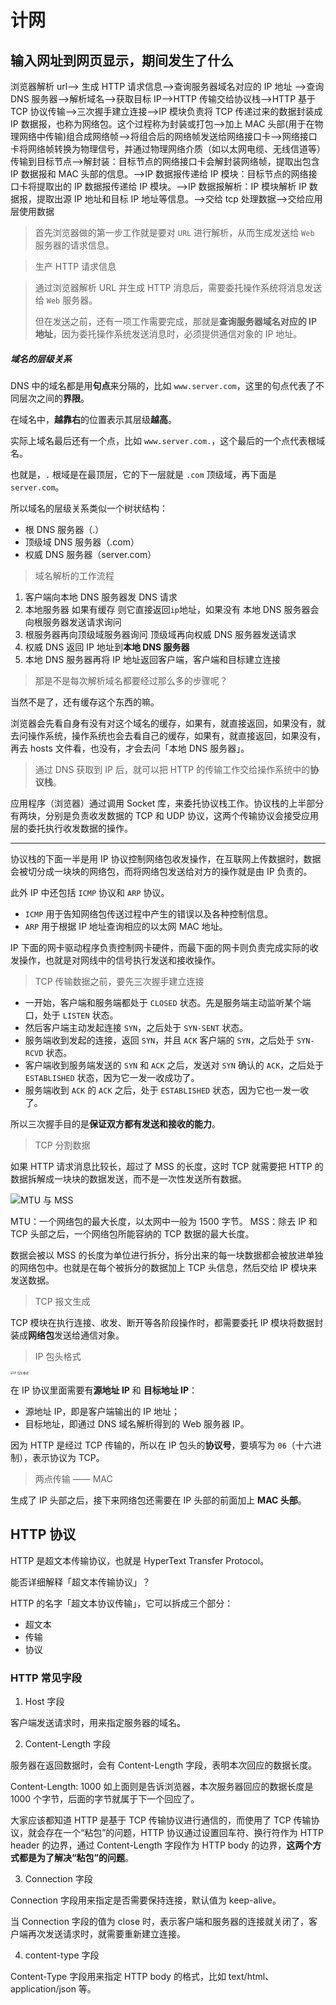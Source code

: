 # 计网

## 输入网址到网页显示，期间发生了什么

浏览器解析 url--> 生成 HTTP 请求信息-->查询服务器域名对应的 IP 地址 -->查询 DNS 服务器-->解析域名-->获取目标 IP-->HTTP 传输交给协议栈-->HTTP 基于 TCP 协议传输-->三次握手建立连接-->IP 模块负责将 TCP 传递过来的数据封装成 IP 数据报，也称为网络包。这个过程称为封装或打包-->加上 MAC 头部(用于在物理网络中传输)组合成网络帧-->将组合后的网络帧发送给网络接口卡-->网络接口卡将网络帧转换为物理信号，并通过物理网络介质（如以太网电缆、无线信道等）传输到目标节点-->解封装：目标节点的网络接口卡会解封装网络帧，提取出包含 IP 数据报和 MAC 头部的信息。-->IP 数据报传递给 IP 模块：目标节点的网络接口卡将提取出的 IP 数据报传递给 IP 模块。-->IP 数据报解析：IP 模块解析 IP 数据报，提取出源 IP 地址和目标 IP 地址等信息。-->交给 tcp 处理数据-->交给应用层使用数据

> 首先浏览器做的第一步工作就是要对 `URL` 进行解析，从而生成发送给 `Web` 服务器的请求信息。

> 生产 HTTP 请求信息

> 通过浏览器解析 URL 并生成 HTTP 消息后，需要委托操作系统将消息发送给 `Web` 服务器。
>
> 但在发送之前，还有一项工作需要完成，那就是**查询服务器域名对应的 IP 地址**，因为委托操作系统发送消息时，必须提供通信对象的 IP 地址。

##### 域名的层级关系

DNS 中的域名都是用**句点**来分隔的，比如 `www.server.com`，这里的句点代表了不同层次之间的**界限**。

在域名中，**越靠右**的位置表示其层级**越高**。

实际上域名最后还有一个点，比如 `www.server.com.`，这个最后的一个点代表根域名。

也就是，`.` 根域是在最顶层，它的下一层就是 `.com` 顶级域，再下面是 `server.com`。

所以域名的层级关系类似一个树状结构：

- 根 DNS 服务器（.）
- 顶级域 DNS 服务器（.com）
- 权威 DNS 服务器（server.com）

> 域名解析的工作流程

1. 客户端向本地 DNS 服务器发 DNS 请求
2. 本地服务器 如果有缓存 则它直接返回`ip`地址，如果没有 本地 DNS 服务器会向根服务器发送请求询问
3. 根服务器再向顶级域服务器询问 顶级域再向权威 DNS 服务器发送请求
4. 权威 DNS 返回 IP 地址到**本地 DNS 服务器**
5. 本地 DNS 服务器再将 IP 地址返回客户端，客户端和目标建立连接

> 那是不是每次解析域名都要经过那么多的步骤呢？

当然不是了，还有缓存这个东西的嘛。

浏览器会先看自身有没有对这个域名的缓存，如果有，就直接返回，如果没有，就去问操作系统，操作系统也会去看自己的缓存，如果有，就直接返回，如果没有，再去 hosts 文件看，也没有，才会去问「本地 DNS 服务器」。

> 通过 DNS 获取到 IP 后，就可以把 HTTP 的传输工作交给操作系统中的**协议栈**。

应用程序（浏览器）通过调用 Socket 库，来委托协议栈工作。协议栈的上半部分有两块，分别是负责收发数据的 TCP 和 UDP 协议，这两个传输协议会接受应用层的委托执行收发数据的操作。

---

协议栈的下面一半是用 IP 协议控制网络包收发操作，在互联网上传数据时，数据会被切分成一块块的网络包，而将网络包发送给对方的操作就是由 IP 负责的。

此外 IP 中还包括 `ICMP` 协议和 `ARP` 协议。

- `ICMP` 用于告知网络包传送过程中产生的错误以及各种控制信息。
- `ARP` 用于根据 IP 地址查询相应的以太网 MAC 地址。

IP 下面的网卡驱动程序负责控制网卡硬件，而最下面的网卡则负责完成实际的收发操作，也就是对网线中的信号执行发送和接收操作。

> TCP 传输数据之前，要先三次握手建立连接

- 一开始，客户端和服务端都处于 `CLOSED` 状态。先是服务端主动监听某个端口，处于 `LISTEN` 状态。
- 然后客户端主动发起连接 `SYN`，之后处于 `SYN-SENT` 状态。
- 服务端收到发起的连接，返回 `SYN`，并且 `ACK` 客户端的 `SYN`，之后处于 `SYN-RCVD` 状态。
- 客户端收到服务端发送的 `SYN` 和 `ACK` 之后，发送对 `SYN` 确认的 `ACK`，之后处于 `ESTABLISHED` 状态，因为它一发一收成功了。
- 服务端收到 `ACK` 的 `ACK` 之后，处于 `ESTABLISHED` 状态，因为它也一发一收了。

所以三次握手目的是**保证双方都有发送和接收的能力**。

> TCP 分割数据

如果 HTTP 请求消息比较长，超过了 MSS 的长度，这时 TCP 就需要把 HTTP 的数据拆解成一块块的数据发送，而不是一次性发送所有数据。

![MTU 与 MSS](https://yunding-ljt.oss-cn-beijing.aliyuncs.com/11.jpg)

MTU：一个网络包的最大长度，以太网中一般为 1500 字节。
MSS：除去 IP 和 TCP 头部之后，一个网络包所能容纳的 TCP 数据的最大长度。

数据会被以 MSS 的长度为单位进行拆分，拆分出来的每一块数据都会被放进单独的网络包中。也就是在每个被拆分的数据加上 TCP 头信息，然后交给 IP 模块来发送数据。

> TCP 报文生成

TCP 模块在执行连接、收发、断开等各阶段操作时，都需要委托 IP 模块将数据封装成**网络包**发送给通信对象。

> IP 包头格式

<img src="https://cdn.xiaolincoding.com/gh/xiaolincoder/ImageHost/%E8%AE%A1%E7%AE%97%E6%9C%BA%E7%BD%91%E7%BB%9C/%E9%94%AE%E5%85%A5%E7%BD%91%E5%9D%80%E8%BF%87%E7%A8%8B/14.jpg" alt="IP 包头格式" style="zoom: 33%;" />

在 IP 协议里面需要有**源地址 IP** 和 **目标地址 IP**：

- 源地址 IP，即是客户端输出的 IP 地址；
- 目标地址，即通过 DNS 域名解析得到的 Web 服务器 IP。

因为 HTTP 是经过 TCP 传输的，所以在 IP 包头的**协议号**，要填写为 `06`（十六进制），表示协议为 TCP。

> 两点传输 —— MAC

生成了 IP 头部之后，接下来网络包还需要在 IP 头部的前面加上 **MAC 头部**。

## HTTP 协议

HTTP 是超文本传输协议，也就是 HyperText Transfer Protocol。

能否详细解释「超文本传输协议」？

HTTP 的名字「超文本协议传输」，它可以拆成三个部分：

- 超文本
- 传输
- 协议

### HTTP 常见字段

1. Host 字段

客户端发送请求时，用来指定服务器的域名。

2. Content-Length 字段

服务器在返回数据时，会有 Content-Length 字段，表明本次回应的数据长度。

Content-Length: 1000
如上面则是告诉浏览器，本次服务器回应的数据长度是 1000 个字节，后面的字节就属于下一个回应了。

大家应该都知道 HTTP 是基于 TCP 传输协议进行通信的，而使用了 TCP 传输协议，就会存在一个“粘包”的问题，HTTP 协议通过设置回车符、换行符作为 HTTP header 的边界，通过 Content-Length 字段作为 HTTP body 的边界，**这两个方式都是为了解决“粘包”的问题**。

3. Connection 字段

Connection 字段用来指定是否需要保持连接，默认值为 keep-alive。

当 Connection 字段的值为 close 时，表示客户端和服务器的连接就关闭了，客户端再次发送请求时，就需要重新建立连接。

4. content-type 字段

Content-Type 字段用来指定 HTTP body 的格式，比如 text/html、application/json 等。
